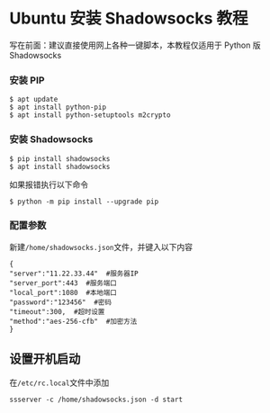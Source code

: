 # Ubuntu 安装 Shadowsocks 教程

写在前面：建议直接使用网上各种一键脚本，本教程仅适用于 Python 版 Shadowsocks
### 安装 PIP
```
$ apt update
$ apt install python-pip
$ apt install python-setuptools m2crypto
```
### 安装 Shadowsocks
```
$ pip install shadowsocks
$ apt install shadowsocks
```
如果报错执行以下命令
```
$ python -m pip install --upgrade pip
```
### 配置参数
新建`/home/shadowsocks.json`文件，并键入以下内容
``` shell
{
"server":"11.22.33.44"  #服务器IP
"server_port":443  #服务端口
"local_port":1080  #本地端口
"password":"123456"  #密码
"timeout":300,  #超时设置
"method":"aes-256-cfb"  #加密方法
}
```
## 设置开机启动
在`/etc/rc.local`文件中添加
```
ssserver -c /home/shadowsocks.json -d start
```
